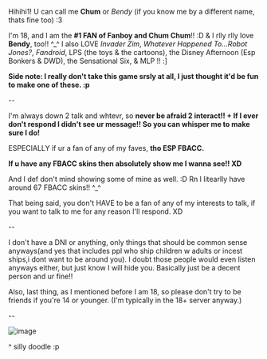 Hihihi1! 
U can call me **Chum** or *Bendy* (if you know me by a different name, thats fine too) :3

I'm 18, and I am the **#1 FAN of Fanboy and Chum Chum**!! :D 
& I rlly rlly love **Bendy**, too!! ^_^ I also LOVE *Invader Zim*, *Whatever Happened To...Robot Jones?*, *Fandroid*, LPS (the toys & the cartoons), the Disney Afternoon (Esp Bonkers & DWD), the Sensational Six, & MLP !! :]

**Side note: I really don't take this game srsly at all, I just thought it'd be fun to make one of these. :p** 

--

I'm always down 2 talk and whtevr, so **never be afraid 2 interact!! + If I ever don't respond I didn't see ur message!! So you can whisper me to make sure I do!**

ESPECIALLY if ur a fan of any of my faves, **tho ESP FBACC.** 

**If u have any FBACC skins then absolutely show me I wanna see!! XD** 

And I def don't mind showing some of mine as well. :D Rn I litearlly have around 67 FBACC skins!! ^_^

That being said, you don't HAVE to be a fan of any of my interests to talk, if you want to talk to me for any reason I'll respond. XD

--

I don't have a DNI or anything, only things that should be common sense anyways(and yes that includes ppl who ship children w adults or incest ships,i dont want to be around you). I doubt those people would even listen anyways either, but just know I will hide you. Basically just be a decent person and ur fine!! 


Also, last thing, as I mentioned before I am 18, so please don't try to be friends if you're 14 or younger. (I'm typically in the 18+ server anyway.)

--


![image](https://i.pinimg.com/736x/4d/f9/ee/4df9eed2910fea4ae6446cbc7aa75726.jpg)

^ silly  doodle :p
